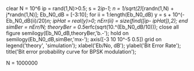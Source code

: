 clear
N = 10^6
ip = rand(1,N)>0.5;
s = 2*ip-1;
n = 1/sqrt(2)*[randn(1,N) + j*randn(1,N)];
Eb_N0_dB = [-3:10];
for ii = 1:length(Eb_N0_dB)
y = s + 10^(-Eb_N0_dB(ii)/20)*n;
ipHat = real(y)>0;
nErr(ii) = size(find([ip- ipHat]),2);
end
simBer = nErr/N; 
theoryBer = 
0.5*erfc(sqrt(10.^(Eb_N0_dB/10)));
close all
figure
semilogy(Eb_N0_dB,theoryBer,'b.-');
hold on
semilogy(Eb_N0_dB,simBer,'mx-');
axis([-3 10 10^-5 0.5])
grid on
legend('theory', 'simulation');
xlabel('Eb/No, dB');
ylabel('Bit Error Rate');
title('Bit error probability curve for BPSK modulation');

N = 1000000
